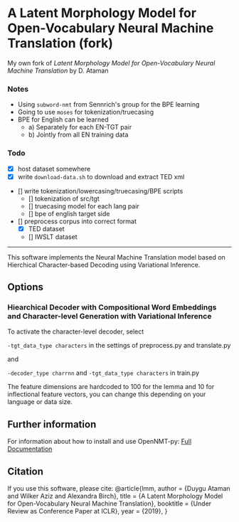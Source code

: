 # A Latent Morphology Model for Open-Vocabulary Neural Machine Translation (fork)

My own fork of *Latent Morphology Model for Open-Vocabulary Neural Machine Translation* by D. Ataman

### Notes
- Using `subword-nmt` from Sennrich's group for the BPE learning
- Going to use `moses` for tokenization/truecasing
- BPE for English can be learned
    - a) Separately for each EN-TGT pair
    - b) Jointly from all EN training data

### Todo

- [x] host dataset somewhere
- [x] write `download-data.sh` to download and extract TED xml
- [] write tokenization/lowercasing/truecasing/BPE scripts
    - [] tokenization of src/tgt
    - [] truecasing model for each lang pair
    - [] bpe of english target side
- [] preprocess corpus into correct format
    - [x] TED dataset
    - [] IWSLT dataset

--- 

This software implements the Neural Machine Translation model based on Hierchical Character-based Decoding using Variational Inference.

## Options

### Hiearchical Decoder with Compositional Word Embeddings and Character-level Generation with Variational Inference 

  To activate the character-level decoder, select

  ```-tgt_data_type characters``` in the settings of preprocess.py and translate.py 

  and

  ```-decoder_type charrnn``` and ```-tgt_data_type characters```  in train.py
  
  The feature dimensions are hardcoded to 100 for the lemma and 10 for inflectional feature vectors, you can change this depending on your language or data size.

## Further information

For information about how to install and use OpenNMT-py:
[Full Documentation](http://opennmt.net/OpenNMT-py/)


## Citation

If you use this software, please cite:
@article{lmm,
  author    = {Duygu Ataman and
               Wilker Aziz and
               Alexandra Birch},
  title     = {A Latent Morphology Model for Open-Vocabulary Neural Machine Translation},
  booktitle = {Under Review as Conference Paper at ICLR},
  year      = {2019},
}
```
